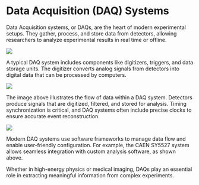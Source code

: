 Data Acquisition (DAQ) Systems
==============================

Data Acquisition systems, or DAQs, are the heart of modern experimental setups. They gather, process, and store data from detectors, allowing researchers to analyze experimental results in real time or offline.

![](/daq1.jpeg)

A typical DAQ system includes components like digitizers, triggers, and data storage units. The digitizer converts analog signals from detectors into digital data that can be processed by computers.

![](/daq2.png)

The image above illustrates the flow of data within a DAQ system. Detectors produce signals that are digitized, filtered, and stored for analysis. Timing synchronization is critical, and DAQ systems often include precise clocks to ensure accurate event reconstruction.

![](/daq3.png)

Modern DAQ systems use software frameworks to manage data flow and enable user-friendly configuration. For example, the CAEN SY5527 system allows seamless integration with custom analysis software, as shown above.

Whether in high-energy physics or medical imaging, DAQs play an essential role in extracting meaningful information from complex experiments.
